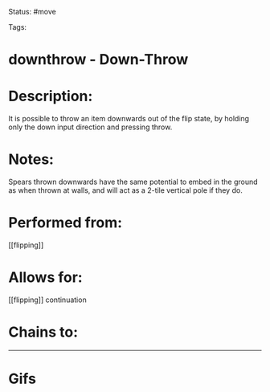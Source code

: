 Status: #move

Tags: 

# downthrow - Down-Throw

# Description:
It is possible to throw an item downwards out of the flip state, by holding only the down input direction and pressing throw.

# Notes:
Spears thrown downwards have the same potential to embed in the ground as when thrown at walls, and will act as a 2-tile vertical pole if they do.

# Performed from:
[[flipping]]

# Allows for:
[[flipping]] continuation

# Chains to:


___
# Gifs
